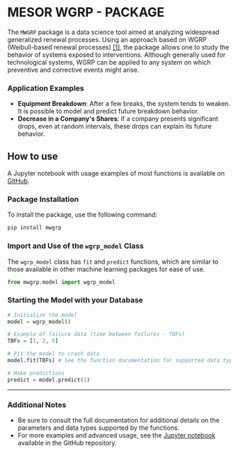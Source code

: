 # MESOR WGRP - PACKAGE

The `MWGRP` package is a data science tool aimed at analyzing widespread generalized renewal processes. Using an approach based on WGRP (Weibull-based renewal processes) [[1]](https://journals.plos.org/plosone/article?id=10.1371/journal.pone.0133772), the package allows one to study the behavior of systems exposed to interventions. Although generally used for technological systems, WGRP can be applied to any system on which preventive and corrective events might arise.

### Application Examples

- **Equipment Breakdown**: After a few breaks, the system tends to weaken. It is possible to model and predict future breakdown behavior.
- **Decrease in a Company's Shares**: If a company presents significant drops, even at random intervals, these drops can explain its future behavior.

## How to use

A Jupyter notebook with usage examples of most functions is available on [GitHub](https://github.com/danttis/mwgrp).

### Package Installation

To install the package, use the following command:

```bash
pip install mwgrp
```

### Import and Use of the `wgrp_model` Class

The `wgrp_model` class has `fit` and `predict` functions, which are similar to those available in other machine learning packages for ease of use.

```python
from mwgrp.model import wgrp_model
```

### Starting the Model with your Database

```python
# Initialize the model
model = wgrp_model()

# Example of failure data (time between failures - TBFs)
TBFs = [1, 2, 5]

# Fit the model to crash data
model.fit(TBFs) # See the function documentation for supported data types

# Make predictions
predict = model.predict(1)
```

---

### Additional Notes

- Be sure to consult the full documentation for additional details on the parameters and data types supported by the functions.
- For more examples and advanced usage, see the [Jupyter notebook](Example_of_use.ipynb) available in the GitHub repository.
